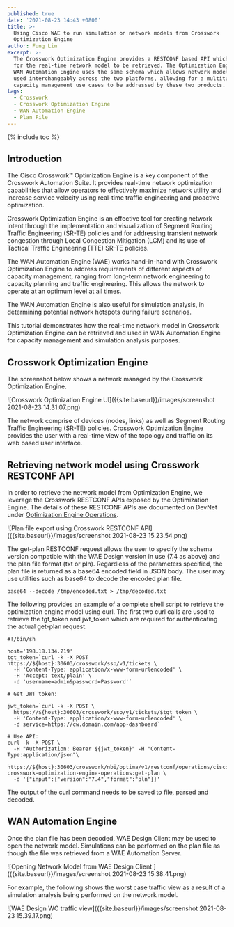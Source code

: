 ```yaml
---
published: true
date: '2021-08-23 14:43 +0800'
title: >-
  Using Cisco WAE to run simulation on network models from Crosswork
  Optimization Engine
author: Fung Lim
excerpt: >-
  The Crosswork Optimization Engine provides a RESTCONF based API which allows
  for the real-time network model to be retrieved. The Optimization Engine and
  WAN Automation Engine uses the same schema which allows network models to be
  used interchangeably across the two platforms, allowing for a multitude of
  capacity management use cases to be addressed by these two products.
tags:
  - Crosswork
  - Crosswork Optimization Engine
  - WAN Automation Engine
  - Plan File
---
```

{% include toc %}

## Introduction

The Cisco Crosswork™ Optimization Engine is a key component of the Crosswork Automation Suite. It 
provides real-time network optimization capabilities that allow operators to effectively maximize network utility and increase service velocity using real-time traffic engineering and proactive optimization.

Crosswork Optimization Engine is an effective tool for creating network intent through the implementation and visualization of Segment Routing Traffic Engineering (SR-TE) policies and for addressing transient network congestion through Local Congestion Mitigation (LCM) and its use of Tactical Traffic Engineering (TTE) SR-TE policies.

The WAN Automation Engine (WAE) works hand-in-hand with Crosswork Optimization Engine to address  requirements of different aspects of capacity management, ranging from long-term network engineering to capacity planning and traffic engineering. This allows the network to operate at an optimum level at all times.

The WAN Automation Engine is also useful for simulation analysis, in determining potential network hotspots during failure scenarios. 

This tutorial demonstrates how the real-time network model in Crosswork Optimization Engine can be retrieved and used in WAN Automation Engine for capacity management and simulation analysis purposes.

## Crosswork Optimization Engine

The screenshot below shows a network managed by the Crosswork Optimization Engine. 

![Crosswork Optimization Engine UI]({{site.baseurl}}/images/screenshot 2021-08-23 14.31.07.png)

The network comprise of devices (nodes, links) as well as Segment Routing Traffic Engineering (SR-TE) policies. Crosswork Optimization Engine provides the user with a real-time view of the topology and traffic on its web based user interface.

## Retrieving network model using Crosswork RESTCONF API

In order to retrieve the network model from Optimization Engine, we leverage the Crosswork RESTCONF APIs exposed by the Optimization Engine. The details of these RESTCONF APIs are documented on DevNet under [Optimization Engine Operations](https://developer.cisco.com/docs/crosswork/#!crosswork-optimization-engine-apis-2-0-release-apis-optimization-engine-operations).

![Plan file export using Crosswork RESTCONF API]({{site.baseurl}}/images/screenshot 2021-08-23 15.23.54.png)


The get-plan RESTCONF request allows the user to specify the schema version compatible with the WAE Design version in use (7.4 as above) and the plan file format (txt or pln). Regardless of the parameters specified, the plan file is returned as a base64 encoded field in JSON body. The user may use utilities such as base64 to decode the encoded plan file.

```
base64 --decode /tmp/encoded.txt > /tmp/decoded.txt
```

The following provides an example of a complete shell script to retrieve the optimization engine model using curl. The first two curl calls are used to retrieve the tgt_token and jwt_token which are required for authenticating the actual get-plan request.


```
#!/bin/sh

host='198.18.134.219'
tgt_token=`curl -k -X POST https://${host}:30603/crosswork/sso/v1/tickets \
  -H 'Content-Type: application/x-www-form-urlencoded' \
  -H 'Accept: text/plain' \
  -d 'username=admin&password=Password'`

# Get JWT token:

jwt_token=`curl -k -X POST \
  https://${host}:30603/crosswork/sso/v1/tickets/$tgt_token \
  -H 'Content-Type: application/x-www-form-urlencoded' \
  -d service=https://cw.domain.com/app-dashboard`

# Use API:
curl -k -X POST \
  -H "Authorization: Bearer ${jwt_token}" -H "Content-Type:application/json"\
  https://${host}:30603/crosswork/nbi/optima/v1/restconf/operations/cisco-crosswork-optimization-engine-operations:get-plan \
  -d '{"input":{"version":"7.4","format":"pln"}}'

```

The output of the curl command needs to be saved to file, parsed and decoded.


## WAN Automation Engine

Once the plan file has been decoded, WAE Design Client may be used to open the network model. Simulations can be performed on the plan file as though the file was retrieved from a WAE Automation Server.

![Opening Network Model from WAE Design Client ]({{site.baseurl}}/images/screenshot 2021-08-23 15.38.41.png)


For example, the following shows the worst case traffic view as a result of a simulation analysis being performed on the network model.

![WAE Design WC traffic view]({{site.baseurl}}/images/screenshot 2021-08-23 15.39.17.png)
